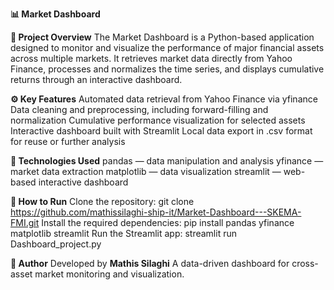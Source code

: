 **📊 Market Dashboard**

**🎯 Project Overview**
The Market Dashboard is a Python-based application designed to monitor and visualize the performance of major financial assets across multiple markets.
It retrieves market data directly from Yahoo Finance, processes and normalizes the time series, and displays cumulative returns through an interactive dashboard.

**⚙️ Key Features**
Automated data retrieval from Yahoo Finance via yfinance
Data cleaning and preprocessing, including forward-filling and normalization
Cumulative performance visualization for selected assets
Interactive dashboard built with Streamlit
Local data export in .csv format for reuse or further analysis

**🧰 Technologies Used**
pandas — data manipulation and analysis
yfinance — market data extraction
matplotlib — data visualization
streamlit — web-based interactive dashboard

**🚀 How to Run**
Clone the repository:
git clone https://github.com/mathissilaghi-ship-it/Market-Dashboard---SKEMA-FMI.git
Install the required dependencies:
pip install pandas yfinance matplotlib streamlit
Run the Streamlit app:
streamlit run Dashboard_project.py

**👤 Author**
Developed by **Mathis Silaghi**
A data-driven dashboard for cross-asset market monitoring and visualization.
